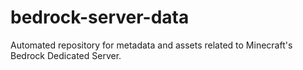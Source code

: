 # bedrock-server-data
Automated repository for metadata and assets related to Minecraft's Bedrock Dedicated Server.
